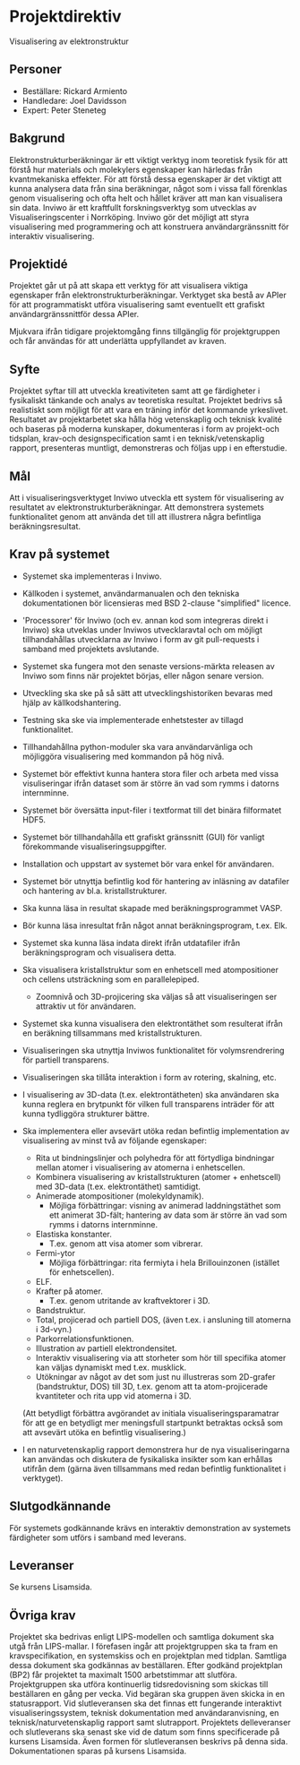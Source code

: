 # Projektdirektiv

Visualisering av elektronstruktur

## Personer
* Beställare: Rickard Armiento
* Handledare: Joel Davidsson
* Expert: Peter Steneteg

## Bakgrund
Elektronstrukturberäkningar är ett viktigt verktyg inom teoretisk fysik
för att förstå hur materials och molekylers egenskaper kan härledas från
kvantmekaniska effekter. För att förstå dessa egenskaper är det viktigt att
kunna analysera data från sina beräkningar, något som i vissa fall förenklas
genom visualisering och ofta helt och hållet kräver att man kan visualisera
sin data. Inviwo är ett kraftfullt forskningsverktyg som utvecklas av
Visualiseringscenter i Norrköping. Inviwo gör det möjligt att styra
visualisering med programmering och att konstruera användargränssnitt
för interaktiv visualisering.

## Projektidé
Projektet går ut på att skapa ett verktyg för att visualisera viktiga egenskaper
från elektronstrukturberäkningar. Verktyget ska bestå av APIer för att programmatiskt
utföra visualisering samt eventuellt ett grafiskt användargränssnittför dessa APIer.

Mjukvara ifrån tidigare projektomgång finns tillgänglig för projektgruppen och får
användas för att underlätta uppfyllandet av kraven.

## Syfte
Projektet syftar till att utveckla kreativiteten samt att ge färdigheter i
fysikaliskt tänkande och analys av teoretiska resultat. Projektet bedrivs
så realistiskt som möjligt för att vara en träning inför det kommande yrkeslivet.
Resultatet av projektarbetet ska hålla hög vetenskaplig och teknisk kvalité och
baseras på moderna kunskaper, dokumenteras i form av projekt-och tidsplan,
krav-och designspecification samt i en teknisk/vetenskaplig rapport,
presenteras muntligt, demonstreras och följas upp i en efterstudie.

## Mål
Att i visualiseringsverktyget Inviwo utveckla ett system för visualisering
av resultatet av elektronstrukturberäkningar. Att demonstrera systemets
funktionalitet genom att använda det till att illustrera några befintliga
beräkningsresultat.

## Krav på systemet
- Systemet ska implementeras i Inviwo.
- Källkoden i systemet, användarmanualen och den tekniska dokumentationen bör licensieras med BSD 2-clause "simplified" licence.
- 'Processorer' för Inviwo (och ev. annan kod som integreras direkt i Inviwo) ska utveklas under Inviwos utvecklaravtal och om möjligt tillhandahållas utvecklarna av Inviwo i form av git pull-requests i samband med projektets avslutande.
- Systemet ska fungera mot den senaste versions-märkta releasen av Inviwo som finns när projektet börjas, eller någon senare version.
- Utveckling ska ske på så sätt att utvecklingshistoriken bevaras med hjälp av källkodshantering.
- Testning ska ske via implementerade enhetstester av tillagd funktionalitet.
- Tillhandahållna python-moduler ska vara användarvänliga och möjliggöra visualisering med kommandon på hög nivå.
- Systemet bör effektivt kunna hantera stora filer och arbeta med vissa visuliseringar ifrån dataset som är större än vad som rymms i datorns internminne.
- Systemet bör översätta input-filer i textformat till det binära filformatet HDF5.
- Systemet bör tillhandahålla ett grafiskt gränssnitt (GUI) för vanligt förekommande visualiseringsuppgifter.
- Installation och uppstart av systemet bör vara enkel för användaren.
- Systemet bör utnyttja befintlig kod för hantering av inläsning av datafiler och hantering av bl.a. kristallstrukturer.
- Ska kunna läsa in resultat skapade med beräkningsprogrammet VASP.
- Bör kunna läsa inresultat från något annat beräkningsprogram, t.ex. Elk.
- Systemet ska kunna läsa indata direkt ifrån utdatafiler ifrån beräkningsprogram och visualisera detta.
- Ska visualisera kristallstruktur som en enhetscell med atompositioner och cellens utsträckning som en parallelepiped.
  - Zoomnivå och 3D-projicering ska väljas så att visualiseringen ser attraktiv ut för användaren.
- Systemet ska kunna visualisera den elektrontäthet som resulterat ifrån en beräkning tillsammans med kristallstrukturen.
- Visualiseringen ska utnyttja Inviwos funktionalitet för volymsrendrering för partiell transparens.
- Visualiseringen ska tillåta interaktion i form av rotering, skalning, etc.
- I visualisering av 3D-data (t.ex. elektrontätheten) ska användaren ska kunna reglera en brytpunkt för vilken full transparens inträder för att kunna tydliggöra strukturer bättre.
- Ska implementera eller avsevärt utöka redan befintlig implementation av visualisering av minst två av följande egenskaper:
  - Rita ut bindningslinjer och polyhedra för att förtydliga bindningar mellan atomer i visualisering av atomerna i enhetscellen.
  - Kombinera visualisering av kristallstrukturen (atomer + enhetscell) med 3D-data (t.ex. elektrontäthet) samtidigt.
  - Animerade atompositioner (molekyldynamik).
      - Möjliga förbättringar: visning av animerad laddningstäthet som ett animerat 3D-fält; hantering av data som är större än vad som rymms i datorns internminne.
  - Elastiska konstanter.
      - T.ex. genom att visa atomer som vibrerar. 
  - Fermi-ytor
       - Möjliga förbättringar: rita fermiyta i hela Brillouinzonen (istället för enhetscellen).
  - ELF.
  - Krafter på atomer.
       - T.ex. genom utritande av kraftvektorer i 3D.
  - Bandstruktur.
  - Total, projicerad och partiell DOS, (även t.ex. i ansluning till atomerna i 3d-vyn.)
  - Parkorrelationsfunktionen.
  - Illustration av partiell elektrondensitet.
  - Interaktiv visualisering via att storheter som hör till specifika atomer kan väljas dynamiskt med
    t.ex. musklick.  
  - Utökningar av något av det som just nu illustreras som 2D-grafer (bandstruktur, DOS) till 3D, t.ex. genom att ta atom-projicerade kvantiteter och rita upp vid atomerna i 3D. 
  
  (Att betydligt förbättra avgörandet av initiala visualiseringsparamatrar för att ge en betydligt mer meningsfull startpunkt betraktas också som att avsevärt utöka en befintlig visualisering.)
  
 - I en naturvetenskaplig rapport demonstrera hur de nya visualiseringarna kan användas och diskutera de fysikaliska insikter som kan erhållas utifrån dem (gärna även tillsammans med redan befintlig funktionalitet i verktyget).

## Slutgodkännande

För systemets godkännande krävs en interaktiv demonstration av systemets färdigheter som utförs
i samband med leverans.

## Leveranser
Se kursens Lisamsida.

## Övriga krav
Projektet ska bedrivas enligt LIPS-modellen och samtliga dokument ska utgå från LIPS-mallar.
I förefasen ingår att projektgruppen ska ta fram en kravspecifikation, en systemskiss och
en projektplan med tidplan. Samtliga dessa dokument ska godkännas av beställaren. Efter
godkänd projektplan (BP2) får projektet ta maximalt 1500 arbetstimmar att slutföra.
Projektgruppen ska utföra kontinuerlig tidsredovisning som skickas till beställaren en
gång per vecka. Vid begäran ska gruppen även skicka in en statusrapport. Vid slutleveransen
ska det finnas ett fungerande interaktivt visualiseringssystem, teknisk dokumentation med
användaranvisning, en teknisk/naturvetenskaplig rapport samt slutrapport. Projektets delleveranser
och slutleverans ska senast ske vid de datum som finns specificerade på kursens Lisamsida. Även
formen för slutleveransen beskrivs på denna sida. Dokumentationen sparas på kursens Lisamsida.
